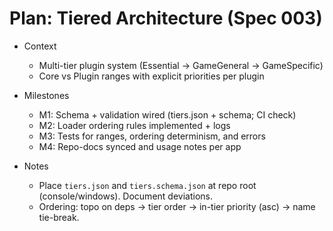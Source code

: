 # Plan: Tiered Architecture (Spec 003)

- Context
  - Multi-tier plugin system (Essential → GameGeneral → GameSpecific)
  - Core vs Plugin ranges with explicit priorities per plugin

- Milestones
  - M1: Schema + validation wired (tiers.json + schema; CI check)
  - M2: Loader ordering rules implemented + logs
  - M3: Tests for ranges, ordering determinism, and errors
  - M4: Repo-docs synced and usage notes per app

- Notes
  - Place `tiers.json` and `tiers.schema.json` at repo root (console/windows). Document deviations.
  - Ordering: topo on deps → tier order → in-tier priority (asc) → name tie-break.
